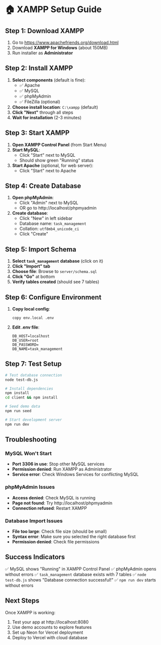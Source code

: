# 🏠 XAMPP Setup Guide

## Step 1: Download XAMPP
1. Go to https://www.apachefriends.org/download.html
2. Download **XAMPP for Windows** (about 150MB)
3. Run installer as **Administrator**

## Step 2: Install XAMPP
1. **Select components** (default is fine):
   - ✅ Apache
   - ✅ MySQL  
   - ✅ phpMyAdmin
   - ✅ FileZilla (optional)
2. **Choose install location**: `C:\xampp` (default)
3. **Click "Next"** through all steps
4. **Wait for installation** (2-3 minutes)

## Step 3: Start XAMPP
1. **Open XAMPP Control Panel** (from Start Menu)
2. **Start MySQL**:
   - Click "Start" next to MySQL
   - Should show green "Running" status
3. **Start Apache** (optional, for web server):
   - Click "Start" next to Apache

## Step 4: Create Database
1. **Open phpMyAdmin**:
   - Click "Admin" next to MySQL
   - OR go to http://localhost/phpmyadmin
2. **Create database**:
   - Click "New" in left sidebar
   - Database name: `task_management`
   - Collation: `utf8mb4_unicode_ci`
   - Click "Create"

## Step 5: Import Schema
1. **Select `task_management` database** (click on it)
2. **Click "Import" tab**
3. **Choose file**: Browse to `server/schema.sql`
4. **Click "Go"** at bottom
5. **Verify tables created** (should see 7 tables)

## Step 6: Configure Environment
1. **Copy local config**:
   ```bash
   copy env.local .env
   ```
2. **Edit .env file**:
   ```
   DB_HOST=localhost
   DB_USER=root
   DB_PASSWORD=
   DB_NAME=task_management
   ```

## Step 7: Test Setup
```bash
# Test database connection
node test-db.js

# Install dependencies
npm install
cd client && npm install

# Seed demo data
npm run seed

# Start development server
npm run dev
```

## Troubleshooting

### MySQL Won't Start
- **Port 3306 in use**: Stop other MySQL services
- **Permission denied**: Run XAMPP as Administrator
- **Service error**: Check Windows Services for conflicting MySQL

### phpMyAdmin Issues
- **Access denied**: Check MySQL is running
- **Page not found**: Try http://localhost/phpmyadmin
- **Connection refused**: Restart XAMPP

### Database Import Issues
- **File too large**: Check file size (should be small)
- **Syntax error**: Make sure you selected the right database first
- **Permission denied**: Check file permissions

## Success Indicators
✅ MySQL shows "Running" in XAMPP Control Panel
✅ phpMyAdmin opens without errors
✅ `task_management` database exists with 7 tables
✅ `node test-db.js` shows "Database connection successful!"
✅ `npm run dev` starts without errors

## Next Steps
Once XAMPP is working:
1. Test your app at http://localhost:8080
2. Use demo accounts to explore features
3. Set up Neon for Vercel deployment
4. Deploy to Vercel with cloud database
